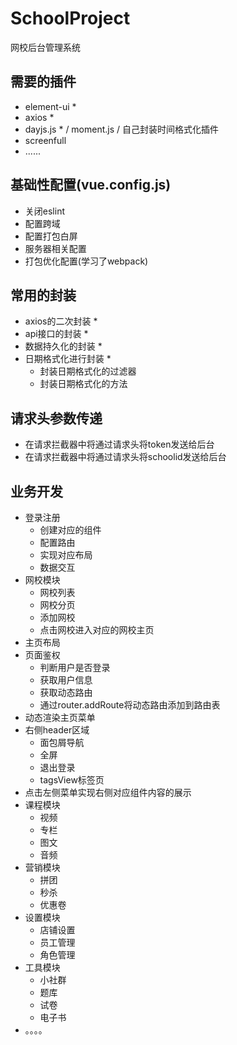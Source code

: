 # SchoolProject
网校后台管理系统

## 需要的插件
- element-ui * 
- axios *
- dayjs.js * / moment.js / 自己封装时间格式化插件
- screenfull
- ...... 

## 基础性配置(vue.config.js)
- 关闭eslint
- 配置跨域
- 配置打包白屏
- 服务器相关配置
- 打包优化配置(学习了webpack)

## 常用的封装
- axios的二次封装 *
- api接口的封装 *
- 数据持久化的封装 *
- 日期格式化进行封装 *
  - 封装日期格式化的过滤器
  - 封装日期格式化的方法

## 请求头参数传递
- 在请求拦截器中将通过请求头将token发送给后台
- 在请求拦截器中将通过请求头将schoolid发送给后台

## 业务开发

- 登录注册
  - 创建对应的组件
  - 配置路由
  - 实现对应布局
  - 数据交互
- 网校模块
  - 网校列表
  - 网校分页
  - 添加网校
  - 点击网校进入对应的网校主页
- 主页布局
- 页面鉴权
  - 判断用户是否登录
  - 获取用户信息
  - 获取动态路由
  - 通过router.addRoute将动态路由添加到路由表
- 动态渲染主页菜单
- 右侧header区域
  - 面包屑导航
  - 全屏
  - 退出登录
  - tagsView标签页
- 点击左侧菜单实现右侧对应组件内容的展示
- 课程模块
  - 视频
  - 专栏
  - 图文
  - 音频
- 营销模块
  - 拼团
  - 秒杀
  - 优惠卷
- 设置模块
  - 店铺设置
  - 员工管理
  - 角色管理
- 工具模块
  - 小社群
  - 题库
  - 试卷
  - 电子书
- 。。。。


